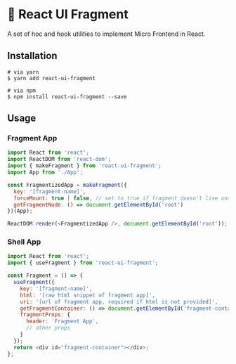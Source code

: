 # 🎁  React UI Fragment

A set of hoc and hook utilities to implement Micro Frontend in React.

## Installation
```
# via yarn
$ yarn add react-ui-fragment

# via npm
$ npm install react-ui-fragment --save
```

## Usage

### Fragment App
```javascript
import React from 'react';
import ReactDOM from 'react-dom';
import { makeFragment } from 'react-ui-fragment';
import App from './App';

const FragmentizedApp = makeFragment({
  key: '[fragment-name]',
  forceMount: true | false, // set to true if fragment doesn't live under a shell app
  getFragmentNode: () => document.getElementById('root')
})(App);

ReactDOM.render(<FragmentizedApp />, document.getElementById('root'));
```

### Shell App
```javascript
import React from 'react';
import { useFragment } from 'react-ui-fragment';

const Fragment = () => {
  useFragment({
    key: '[fragment-name]',
    html: '[raw html snippet of fragment app]',
    uri: '[url of fragment app, required if html is not provided]',
    getFragmentContainer: () => document.getElementById('fragment-container'),
    fragmentProps: {
      header: 'Fragment App',
      // other props
    }
  });
  return <div id="fragment-container"></div>;
};
```